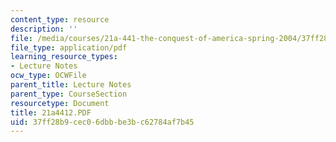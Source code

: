```yaml
---
content_type: resource
description: ''
file: /media/courses/21a-441-the-conquest-of-america-spring-2004/37ff28b9cec06dbbbe3bc62784af7b45_21a4412.PDF
file_type: application/pdf
learning_resource_types:
- Lecture Notes
ocw_type: OCWFile
parent_title: Lecture Notes
parent_type: CourseSection
resourcetype: Document
title: 21a4412.PDF
uid: 37ff28b9-cec0-6dbb-be3b-c62784af7b45
---
```

